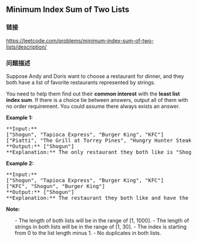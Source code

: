 ## Minimum Index Sum of Two Lists  
### 链接  
https://leetcode.com/problems/minimum-index-sum-of-two-lists/description/  
### 问题描述

Suppose Andy and Doris want to choose a restaurant for dinner, and they both have a list of favorite restaurants represented by strings. 



You need to help them find out their **common interest** with the **least list index sum**. If there is a choice tie between answers, output all of them with no order requirement. You could assume there always exists an answer.


**Example 1:**<br />
<pre>
**Input:**
["Shogun", "Tapioca Express", "Burger King", "KFC"]
["Piatti", "The Grill at Torrey Pines", "Hungry Hunter Steakhouse", "Shogun"]
**Output:** ["Shogun"]
**Explanation:** The only restaurant they both like is "Shogun".
</pre>


**Example 2:**<br />
<pre>
**Input:**
["Shogun", "Tapioca Express", "Burger King", "KFC"]
["KFC", "Shogun", "Burger King"]
**Output:** ["Shogun"]
**Explanation:** The restaurant they both like and have the least index sum is "Shogun" with index sum 1 (0+1).
</pre>


**Note:**<br>
<ol>
- The length of both lists will be in the range of [1, 1000].
- The length of strings in both lists will be in the range of [1, 30].
- The index is starting from 0 to the list length minus 1.
- No duplicates in both lists.
</ol>

